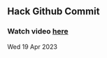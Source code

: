 
 ## Hack Github Commit 
 ### Watch video <a href="https://www.youtube.com">here</a> 
 Wed 19 Apr 2023 
